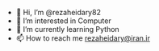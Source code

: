 - 👋 Hi, I’m @rezaheidary82
- 👀 I’m interested in Computer
- 🌱 I’m currently learning Python
- 📫 How to reach me rezaheidary@iran.ir

<!---
rezaheidary82/rezaheidary82 is a ✨ special ✨ repository because its `README.md` (this file) appears on your GitHub profile.
You can click the Preview link to take a look at your changes.
--->
